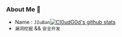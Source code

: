 ### About Me 👋
- Name : `JIuBan`[![Cl0udG0d's github stats](https://github-readme-stats.vercel.app/api?username=JiuBanSec&show_icons=true&theme=dark)](https://github.com/anuraghazra/github-readme-stats)
-   `漏洞挖掘` && `安全开发`



